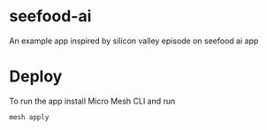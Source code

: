 # seefood-ai

An example app inspired by silicon valley episode on seefood ai app

# Deploy
To run the app install Micro Mesh CLI and run

`
mesh apply
`
